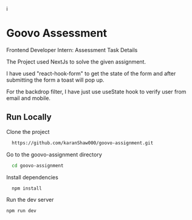 i
# Goovo Assessment

Frontend Developer Intern: Assessment Task Details

The Project used NextJs to solve the given assignment.

I have used "react-hook-form" to get the state of the form and after submitting the form a toast will pop up.

For the backdrop filter, I have just use useState hook to verify user from email and mobile.



## Run Locally

Clone the project

```bash
  https://github.com/karanShaw000/goovo-assignment.git
```

Go to the goovo-assignment directory

```bash
  cd goovo-assignment
```

Install dependencies

```bash
  npm install
```

Run the dev server 
   ```sh
   npm run dev
   ```


